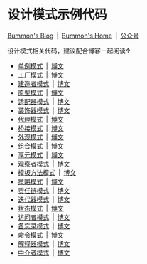# 设计模式示例代码
[Bummon's Blog](https://blog.bummon.com/)&ensp;|&ensp;[Bummon's Home](https://www.bummon.com/)&ensp;|&ensp;[公众号](https://www.bummon.com/wechat/) 

设计模式相关代码，建议配合博客一起阅读↑

- [单例模式](/src/main/java/com/bummon/singleton)&ensp;|&ensp;[博文](http://blog.bummon.com/blog/4049607742.html)
- [工厂模式](/src/main/java/com/bummon/factory)&ensp;|&ensp;[博文](http://blog.bummon.com/blog/1417187187.html)
- [建造者模式](/src/main/java/com/bummon/builder)&ensp;|&ensp;[博文](http://blog.bummon.com/blog/4269894716.html)
- [原型模式](/src/main/java/com/bummon/prototype)&ensp;|&ensp;[博文](http://blog.bummon.com/blog/2444074211.html)
- [适配器模式](/src/main/java/com/bummon/adapter)&ensp;|&ensp;[博文](http://blog.bummon.com/blog/4123342314.html)
- [装饰器模式](/src/main/java/com/bummon/decorator)&ensp;|&ensp;[博文](http://blog.bummon.com/blog/2614702854.html)
- [代理模式](/src/main/java/com/bummon/proxy)&ensp;|&ensp;[博文](http://blog.bummon.com/blog/2068909584.html)
- [桥接模式](/src/main/java/com/bummon/bridge)&ensp;|&ensp;[博文](http://blog.bummon.com/blog/1446144220.html)
- [外观模式](/src/main/java/com/bummon/facade)&ensp;|&ensp;[博文](http://blog.bummon.com/blog/1968982699.html)
- [组合模式](/src/main/java/com/bummon/composite)&ensp;|&ensp;[博文](http://blog.bummon.com/blog/3750205330.html)
- [享元模式](/src/main/java/com/bummon/flyweight)&ensp;|&ensp;[博文](http://blog.bummon.com/blog/3785206090.html)
- [观察者模式](/src/main/java/com/bummon/observer)&ensp;|&ensp;[博文](http://blog.bummon.com/blog/2586075670.html)
- [模板方法模式](/src/main/java/com/bummon/template)&ensp;|&ensp;[博文](http://blog.bummon.com/blog/3972415819.html)
- [策略模式](/src/main/java/com/bummon/strategy)&ensp;|&ensp;[博文](http://blog.bummon.com/blog/1927526001.html)
- [责任链模式](/src/main/java/com/bummon/responsibility)&ensp;|&ensp;[博文](http://blog.bummon.com/blog/1644716670.html)
- [迭代器模式](/src/main/java/com/bummon/iterator)&ensp;|&ensp;[博文](http://blog.bummon.com/blog/2421543447.html)
- [状态模式](/src/main/java/com/bummon/state)&ensp;|&ensp;[博文](http://blog.bummon.com/blog/2328566134.html)
- [访问者模式](/src/main/java/com/bummon/visitor)&ensp;|&ensp;[博文](http://blog.bummon.com/blog/1689591513.html)
- [备忘录模式](/src/main/java/com/bummon/memento)&ensp;|&ensp;[博文](http://blog.bummon.com/blog/3273090133.html)
- [命令模式](/src/main/java/com/bummon/command)&ensp;|&ensp;[博文](http://blog.bummon.com/blog/2014531079.html)
- [解释器模式](/src/main/java/com/bummon/interpreter)&ensp;|&ensp;[博文](http://blog.bummon.com/blog/818875602.html)
- [中介者模式](/src/main/java/com/bummon/mediator)&ensp;|&ensp;[博文](http://blog.bummon.com/blog/3493201692.html)

